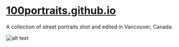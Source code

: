 # [100portraits.github.io](100portraits.github.io)
A collection of street portraits shot and edited in Vancouver, Canada.

![alt text](image.jpg)
